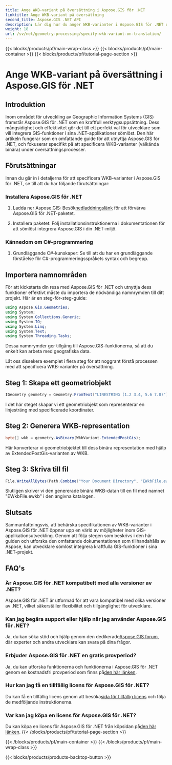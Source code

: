 ```yaml
---
title: Ange WKB-variant på översättning i Aspose.GIS för .NET
linktitle: Ange WKB-variant på översättning
second_title: Aspose.GIS .NET API
description: Lär dig hur du anger WKB-varianter i Aspose.GIS för .NET utan ansträngning med den här omfattande guiden. Öka dina GIS-utvecklingsfärdigheter.
weight: 18
url: /sv/net/geometry-processing/specify-wkb-variant-on-translation/
---
```


{{< blocks/products/pf/main-wrap-class >}}
{{< blocks/products/pf/main-container >}}
{{< blocks/products/pf/tutorial-page-section >}}

# Ange WKB-variant på översättning i Aspose.GIS för .NET

## Introduktion
Inom området för utveckling av Geographic Information Systems (GIS) framstår Aspose.GIS för .NET som en kraftfull verktygsuppsättning. Dess mångsidighet och effektivitet gör det till ett perfekt val för utvecklare som vill integrera GIS-funktioner i sina .NET-applikationer sömlöst. Den här artikeln fungerar som en omfattande guide för att utnyttja Aspose.GIS för .NET, och fokuserar specifikt på att specificera WKB-varianter (välkända binära) under översättningsprocesser.
## Förutsättningar
Innan du går in i detaljerna för att specificera WKB-varianter i Aspose.GIS för .NET, se till att du har följande förutsättningar:
### Installera Aspose.GIS för .NET
1. Ladda ner Aspose.GIS: Besök[nedladdningslänk](https://releases.aspose.com/gis/net/) för att förvärva Aspose.GIS för .NET-paketet.
   
2. Installera paketet: Följ installationsinstruktionerna i dokumentationen för att sömlöst integrera Aspose.GIS i din .NET-miljö.
### Kännedom om C#-programmering
1. Grundläggande C#-kunskaper: Se till att du har en grundläggande förståelse för C#-programmeringsspråkets syntax och begrepp.

## Importera namnområden
För att kickstarta din resa med Aspose.GIS för .NET och utnyttja dess funktioner effektivt måste du importera de nödvändiga namnrymden till ditt projekt. Här är en steg-för-steg-guide:

```csharp
using Aspose.Gis.Geometries;
using System;
using System.Collections.Generic;
using System.IO;
using System.Linq;
using System.Text;
using System.Threading.Tasks;
```
Dessa namnrymder ger tillgång till Aspose.GIS-funktionerna, så att du enkelt kan arbeta med geografiska data.

Låt oss dissekera exemplet i flera steg för att noggrant förstå processen med att specificera WKB-varianter på översättning.
## Steg 1: Skapa ett geometriobjekt
```csharp
IGeometry geometry = Geometry.FromText("LINESTRING (1.2 3.4, 5.6 7.8)");
```
I det här steget skapar vi ett geometriobjekt som representerar en linjesträng med specificerade koordinater.
## Steg 2: Generera WKB-representation
```csharp
byte[] wkb = geometry.AsBinary(WkbVariant.ExtendedPostGis);
```
Här konverterar vi geometriobjektet till dess binära representation med hjälp av ExtendedPostGis-varianten av WKB.
## Steg 3: Skriva till fil
```csharp
File.WriteAllBytes(Path.Combine("Your Document Directory", "EWkbFile.ewkb"), wkb);
```
Slutligen skriver vi den genererade binära WKB-datan till en fil med namnet "EWkbFile.ewkb" i den angivna katalogen.

## Slutsats
Sammanfattningsvis, att behärska specifikationen av WKB-varianter i Aspose.GIS för .NET öppnar upp en värld av möjligheter inom GIS-applikationsutveckling. Genom att följa stegen som beskrivs i den här guiden och utforska den omfattande dokumentationen som tillhandahålls av Aspose, kan utvecklare sömlöst integrera kraftfulla GIS-funktioner i sina .NET-projekt.
## FAQ's
### Är Aspose.GIS för .NET kompatibelt med alla versioner av .NET?
Aspose.GIS för .NET är utformad för att vara kompatibel med olika versioner av .NET, vilket säkerställer flexibilitet och tillgänglighet för utvecklare.
### Kan jag begära support eller hjälp när jag använder Aspose.GIS för .NET?
 Ja, du kan söka stöd och hjälp genom den dedikerade[Aspose.GIS forum](https://forum.aspose.com/c/gis/33), där experter och andra utvecklare kan svara på dina frågor.
### Erbjuder Aspose.GIS för .NET en gratis provperiod?
 Ja, du kan utforska funktionerna och funktionerna i Aspose.GIS för .NET genom en kostnadsfri provperiod som finns på[den här länken](https://releases.aspose.com/).
### Hur kan jag få en tillfällig licens för Aspose.GIS för .NET?
 Du kan få en tillfällig licens genom att besöka[sida för tillfällig licens](https://purchase.aspose.com/temporary-license/) och följa de medföljande instruktionerna.
### Var kan jag köpa en licens för Aspose.GIS för .NET?
 Du kan köpa en licens för Aspose.GIS för .NET från köpsidan på[den här länken](https://purchase.aspose.com/buy).
{{< /blocks/products/pf/tutorial-page-section >}}

{{< /blocks/products/pf/main-container >}}
{{< /blocks/products/pf/main-wrap-class >}}

{{< blocks/products/products-backtop-button >}}
